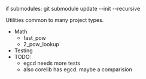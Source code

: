 if submodules: git submodule update --init --recursive


Utilities common to many project types.

- Math
  - fast_pow
  - 2_pow_lookup
- Testing
- TODO:
  - egcd needs more tests
  - also corelib has egcd. maybe a comparision
